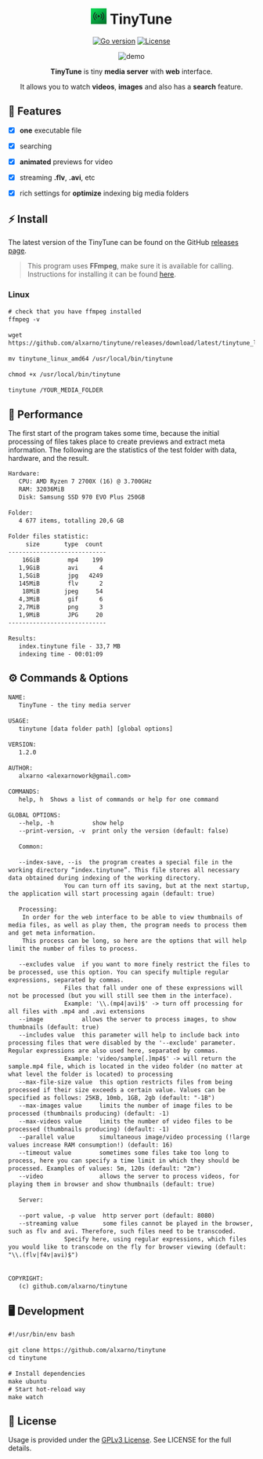 <div align="center">



# [![TinyTune][repo_logo_img]][repo_url] TinyTune

[![Go version][go_version_img]][go_dev_url]
[![License][repo_license_img]][repo_license_url]

<img alt="demo" src="./docs/demo.gif">

**TinyTune** is tiny **media server** with **web** interface.

It allows you to watch **videos**, **images** and also has a **search** feature.

</div>

## 🎯 Features

 - [x] **one** executable file
 - [x] searching
 - [x] **animated** previews for video
 - [x] streaming **.flv**, **.avi**, etc
 - [x] rich settings for **optimize** indexing big media folders


## ⚡️ Install

The latest version of the TinyTune can be found on the GitHub [releases page](https://github.com/alxarno/tinytune/releases).

> This program uses **FFmpeg**, make sure it is available for calling. Instructions for installing it can be found [here](https://www.ffmpeg.org/download.html).

### Linux
```
# check that you have ffmpeg installed
ffmpeg -v

wget https://github.com/alxarno/tinytune/releases/download/latest/tinytune_linux_amd64

mv tinytune_linux_amd64 /usr/local/bin/tinytune

chmod +x /usr/local/bin/tinytune

tinytune /YOUR_MEDIA_FOLDER
```

## 🚀 Performance

The first start of the program takes some time, because the initial processing of files takes place to create previews and extract meta information. The following are the statistics of the test folder with data, hardware, and the result.

```
Hardware:
   CPU: AMD Ryzen 7 2700X (16) @ 3.700GHz
   RAM: 32036MiB
   Disk: Samsung SSD 970 EVO Plus 250GB

Folder:
   4 677 items, totalling 20,6 GB

Folder files statistic:
     size       type  count   
----------------------------
    16GiB        mp4    199
   1,9GiB        avi      4
   1,5GiB        jpg   4249
   145MiB        flv      2
    18MiB       jpeg     54
   4,3MiB        gif      6
   2,7MiB        png      3
   1,9MiB        JPG     20
----------------------------

Results:
   index.tinytune file - 33,7 MB
   indexing time - 00:01:09
```


## ⚙️ Commands & Options

```
NAME:
   TinyTune - the tiny media server

USAGE:
   tinytune [data folder path] [global options]

VERSION:
   1.2.0

AUTHOR:
   alxarno <alexarnowork@gmail.com>

COMMANDS:
   help, h  Shows a list of commands or help for one command

GLOBAL OPTIONS:
   --help, -h           show help
   --print-version, -v  print only the version (default: false)

   Common:

   --index-save, --is  the program creates a special file in the working directory “index.tinytune”. This file stores all necessary data obtained during indexing of the working directory.
                You can turn off its saving, but at the next startup, the application will start processing again (default: true)

   Processing:
    In order for the web interface to be able to view thumbnails of media files, as well as play them, the program needs to process them and get meta information.
    This process can be long, so here are the options that will help limit the number of files to process.

   --excludes value  if you want to more finely restrict the files to be processed, use this option. You can specify multiple regular expressions, separated by commas.
                Files that fall under one of these expressions will not be processed (but you will still see them in the interface).
                Example: '\\.(mp4|avi)$' -> turn off processing for all files with .mp4 and .avi extensions
   --image           allows the server to process images, to show thumbnails (default: true)
   --includes value  this parameter will help to include back into processing files that were disabled by the '--exclude' parameter. Regular expressions are also used here, separated by commas.
                Example: 'video/sample[.]mp4$' -> will return the sample.mp4 file, which is located in the video folder (no matter at what level the folder is located) to processing
   --max-file-size value  this option restricts files from being processed if their size exceeds a certain value. Values can be specified as follows: 25KB, 10mb, 1GB, 2gb (default: "-1B")
   --max-images value     limits the number of image files to be processed (thumbnails producing) (default: -1)
   --max-videos value     limits the number of video files to be processed (thumbnails producing) (default: -1)
   --parallel value       simultaneous image/video processing (!large values increase RAM consumption!) (default: 16)
   --timeout value        sometimes some files take too long to process, here you can specify a time limit in which they should be processed. Examples of values: 5m, 120s (default: "2m")
   --video                allows the server to process videos, for playing them in browser and show thumbnails (default: true)

   Server:

   --port value, -p value  http server port (default: 8080)
   --streaming value       some files cannot be played in the browser, such as flv and avi. Therefore, such files need to be transcoded.
                Specify here, using regular expressions, which files you would like to transcode on the fly for browser viewing (default: "\\.(flv|f4v|avi)$")


COPYRIGHT:
   (c) github.com/alxarno/tinytune

```
## 🖥️ Development

```
#!/usr/bin/env bash

git clone https://github.com/alxarno/tinytune
cd tinytune

# Install dependencies
make ubuntu
# Start hot-reload way
make watch
```

## 🧾 License

Usage is provided under the [GPLv3 License](./LICENSE). See LICENSE for the full details.

<!-- Go -->

[go_version_img]: https://img.shields.io/badge/Go-1.22+-00ADD8?style=for-the-badge&logo=go
[go_report_img]: https://img.shields.io/badge/Go_report-A+-success?style=for-the-badge&logo=none
[go_dev_url]: https://pkg.go.dev/github.com/create-go-app/cli/v4

<!-- Repository -->

[repo_url]: https://github.com/alxarno/tinytune
[repo_logo_img]: ./docs/icon.jpg
[repo_license_url]: https://github.com/alxarno/tinytune/blob/main/LICENSE
[repo_license_img]: https://img.shields.io/github/license/alxarno/tinytune?style=for-the-badge&logo=none